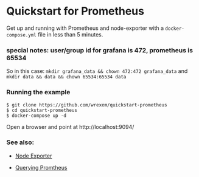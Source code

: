 # Quickstart for Prometheus

Get up and running with Prometheus and node-exporter with a `docker-compose.yml` file in less than 5 minutes.

### special notes: user/group id for grafana is 472, prometheus is 65534
So in this case:
`mkdir grafana_data && chown 472:472 grafana_data`
and
`mkdir data && data && chown 65534:65534 data`

### Running the example
```
$ git clone https://github.com/wrexem/quickstart-prometheus
$ cd quickstart-prometheus
$ docker-compose up -d
```
Open a browser and point at http://localhost:9094/

### See also:

* [Node Exporter](https://github.com/prometheus/node_exporter)

* [Querying Promtheus](https://prometheus.io/docs/querying/basics/)


